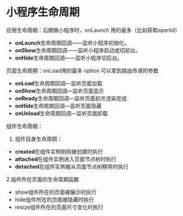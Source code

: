 # 小程序生命周期

应用生命周期：后期做小程序时，onLaunch 用的最多（比如获取openId）

- **onLaunch**生命周期回调——监听小程序初始化。
- **onShow**生命周期回调——监听小程序启动或切前台。
- **onHide**生命周期回调——监听小程序切后台。

页面生命周期：onLoad用的最多 option 可以拿到路由传递的参数
- **onLoad**生命周期回调—监听页面加载
- **onShow**生命周期回调—监听页面显示
- **onReady**生命周期回调—监听页面初次渲染完成
- **onHide**生命周期回调—监听页面隐藏
- **onUnload**生命周期回调—监听页面卸载

组件生命周期：

1. 组件自身生命周期：
- **created**在组件实例刚刚被创建时执行
- **attached**在组件实例进入页面节点树时执行
- **detached**在组件实例被从页面节点树移除时执行

2.组件所在页面的生命周期函数
- show组件所在的页面被展示时执行
- hide组件所在的页面被隐藏时执行
- resize组件所在的页面尺寸变化时执行